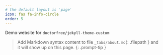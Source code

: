 ```yaml
---
# the default layout is 'page'
icon: fas fa-info-circle
order: 5
---
```


Demo website for `doctorfree/jekyll-theme-custom`

> Add Markdown syntax content to file `_tabs/about.md`{: .filepath } and it will show up on this page.
> {: .prompt-tip }
